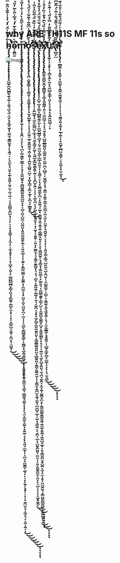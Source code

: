 # why ARE TH11S MF 11s so h̴̡̧̨̡̨̧̢̨̨̨̢̨̧̨̨̛̺̲̞̪̭̺̳̖̱̣̰͎̝̬̘͖̖̼̠̼̗̟̗͚̞̬͓̹̮̫̘̱͇̼̥͎̙̖̭̘̠̠̖̼͍͙̘̤̟̟̰̝͈̯̦̤͓̫͎̤͉͖͔̠͓̖̪̳̦̯̺̖̜̜̙̠͔͙̝̞͇̞̜͙̼̩̙̠̼͓̥͙̙̦̝̜̻̙̩̬͎̙̲̼̻̻̲̪̞̳̣͖̖̗̻̭̹̰̺̙̼̟̞͔̣̹̟̻̼̲͔̫̱̜̝̪̗̞͔̺̱̹͋͛̽̑̍̈́̓́̒̇͑͒̄̽̈̐̿̂̀͐͋͂̆̔̉̈̋͂͗͑̀͒̔̄̋͗̊͒̋̓̿̾̅͆̆̅̃̀͌̄́͋̅̔̃̎̾͐̌̈́̒̎͐̉͒̀̒͛̔̈́͋̐͛̄̿̑́̈́̇̀̓̿͑̀̎̉͌̓̍͛̈̾̈̅̈̏̆̈́̑̋͊̈͐͂̇̒̀̀̈́̊̃̊͗̽̓̐̀̕͘̕̕̕̚̚͘͘͜͜͜͜͜͜͠͝͠͝͝͝͝͝ͅͅͅͅͅͅͅo̴͕̭͇͍͒̀̿̿͋̆̓́̉̅̾̂͐̃̓̈́̇͊́̔̈̎͋̎͒̀̇̅̕̕͘̚̚͝͝m̴̧̧̡̧̧̡̡̧̡̢̡̨̢̢̡̧̢̧̨̧̡̧̨̨̨̡̢̨̧̨̧̢̨̡̛̞̬͕̞̞̹̥̪̠͙̗̹̖͉̪̦̰̝̳̙̫͇̦͕̖͓̞̼͈̺̥͙̼̻̬͈͇̯̱͍̺͖̟͙͔̻̠͖͓̺͖͔̤̭̤͎̥̤̼̤̱̱̙̯̩͔͈͍̲̣̩̟̝̮̦̦͇͖̤͇̝̙͚̯̣̹̪̭̣̣͓̤̫͎͈̞̺̤͙̪͎̲̠̹̹͉̻̙̱̻̻̥̻̙̦̰̻̟̘̮̭̘̳̼̜̗̠̝̼̤̝͖̞̬̜̳̼͓͉͇͉͖̳̱̘̱̬̝̟͙̙̘̫̠̯̭͙̫̮̣̟̱̰̠̟̗͙̖͈̘̫̲̩̹͕̪̞̞̤̬͇͎̰̘̙̦̠͓̙̱̜̖̥͕̠̣͎̟͍̪̫̗̘͎͚̣͉̞̠̯̹̭͕̣͒̓̉̓́̓̒͛̋̄͐̀̓͛͋̓̋͋̌̐͐̆̊̈̑̄̍̈́̿̈́̎̔͊̆͊͒̐́̈́̂̓̈̄̊̒̿̇̍̈́́͆͌̇͑̓̉͑̅̉̐͂̿͛̏͐͂̆̂̃͑́͆̑̐͒̓̂͆̔̆̅̒́̓̉̋̈̔̕̚̚͜͜͜͜͜͜͜͝͝͝͝͠͠ͅͅͅͅͅơ̵̧̨̢̨̢̧̢̧̧̨̡̨̛̛̛̖̪̠̮̥̳̞̩͎͇͍̜̝͈͚̞̥̙̹̞̬̗̮̬̜̹̣̦̘̗̼̱̠̲̦͍̯̱͍̘̭͔̭͉̹̯͈̩̻͈̠̺̙̝̣̮̩̳̩̗̪͙̰̹̟̪̘̗̲͚̥̒̀̃̑̇̔͑͆̆̐̔̑̆͐̒̈́̽̔̈́̑͒̋̈́̑̏̅̇̀̓̋̄̀̄̄̀̃̊́͊̀͛̒̒͋̈́̆̐̇̊́̌͒̏̈̈́͐́͌͆̎̈̐̂̐͐̅͌̊̒̍̈̔̔̏̂͐̈́̏̑͒̋̒̒̈̂̉̉̆̏͗͌͐͛͊̔̄̈̈́́͗͊́̒͑̓̓͊̄͗̑̉̋͑̀̈́̊̀̀̂͋̂͐͋̈́͆̿̽̊̉̈́̍̉̎̒̈́̆͒́̏̀͋̇͆͆̎̅͌̿͒͗̋͊̄̇̃̓́̅́̈́̄̋̂̑̈̏̂̈̏̌̽̈́̈́̍͂͛͆̃̈́̎̐͑̐̎̍̓̽̊̑̋̔̓̿͗̽͋́̽̌̓͌̍͒̊͗̈́̏͛̓̂̈́̑̓̐̈́͗͊̑̒̒̂͐̽͌̈́̑͗́̇̀̍͛̀͐͋̾̄̉͑̔̈̏́͆̓̈́̌͑̄̚̚̕͘̕̚̚̚̕̕̕̕͘̕͘͘͘͘̕͘͜͜͜͝͝͝͝͝͠͠͝͠͝͠͝͝͠ͅş̴̨̧̨̨̡̧̧̢̨̨̧̧̨̢̧̢̨̧̡̨̡̧̢̨̢̛̛̛̛̛̛̛̛̛̛̛̛̛̛̛̜͎̦̯̲̬̩̘̼̼̙͇̪̺̝̲͙̘͉̯̞͇̗̙̮̹̖̬̺̟͇̮̱̮̭̞̰͎̞̞̭̺͓̭͔͎̩̦͎̰̖̪̝͎̗͖̹͙̙̥̤̩̜̣̜̬͎̞̱̭̜̠͈̣̙̲̭̖̞̘͓̳̗͍͇̬̩͉͙̘̝̺̦̟̱͖̭͎̰̰̗̠͍͉̣̮̪̠̘̥͓̤̗̻̞̼͈͖̱͈̤͙͕͇̭͇̮͈͈̤͙̲̬̬͖̦̭̭̗̬̮̤͍̜̞̟̳̼͙̯̪̫͓̱̘̼͈̘̺͖̺̞̲̜̠̮̝̘̳̯͔̦̗̪̜̲͔̩̺̱̭̤͈̜͖͍͕̦͍̗̱̬̱͖̼̜͈̣̙̘̺͎̞͎̙͓̮̥̤̭̗̃͆͑̌͊͊̐̽͑̏̐̈́̃̄̈̽̽̂̾̿̓͛͊͊̈́͂͌́̀̿͊̑̾͌͑͆̄̊͊͗̋̅͋̀̑̈́̈́̀̾̓̌̈́̌̄̈̓͗̉͐̀͋̋̿̃̎̏͑͐̇̓̿̈́̏͒̈́̃̓͛̍̇̍̋͌̓͐̓̔̐̓̿̈́̿̃̇̓͛̽̈̃̉̀͂̒̄́͂̅͗́́́̃̂̄̐́͗̑̍̈́̋̌͂͂̍̉̈́͋̉̾̐́͗̋̽͒̓͋̏̀̅̏̌̂̎̈́̾̽͗́̄̈́͋̎̊̔̐̊͆̄̀͐̔̑̒͋͑̑̅̑̃͗̌̋͋͌̃͋͌̿͂̑̂̉͌̈̎̃̆͌̌͑̂͌̈̍̈́̑̏̔̀̀͛͌̍̔̏̈̓̓̊́̂̒͌́̈́̇̎̾̾̅̽̆̾̚͘͘̕͘̕͘̕̚͘̕͘͘̚͘͘̚͘̚͘̚͘̚͘͘̚̚͘̚̚̚͜͜͜͝͠͠͝͠͝͠͝͝͝͠͝͝͠ͅͅͅͅͅͅͅę̷̢̧̢̧̧̡̡̡̢̢̨̢̢̡̡̧̨̢̢̢̨̛̛̛̛̛͙̗̺̞̲͙̦͇̝̲̺̳̭̗̤͕̙͖̮̺̳̦̻̟͎͍̘͖̤͔͇̝̲̲͎͈̼̘̜͎̖̳̣̠̩̖͙̬̪͈͚̙̪͎̙͈̭͉̹̮͙̠͇̱̘̭̣̭̩̭͕͇̳̟͈̗͔̙̗̞̱̻͍̮̙̖̟͇̟̩͚̤̰̫͎̗̲͍͍͉̩̼̻̳̭̥̠̳̦̺̠̣͍̮̻̗͚͚͓̺͙̟͚̱̤͇̙͙̖͔̞͔̰̼͕̘̬̙̻̣̯͈͉̼̘̪̘̱̭͕̣̼̣̱̹̬͇͙̪̗̙̖̳̼͚̬̱͚͈̭̘̱̤̰̣͈̯̘̯͈̺͓̲͓͎͍̩̳͈̪̟̥̺̯̝̼̞̞̫͕̥͕͖̫̮͖͉̦͇̤̮̰̻̼̻̘̙̥̮̺̥̖̟̈́̿͂̂͊̋̽́̐̈́͊̈́̒̽̃̊̔́̾͑͐̓̌̀̿̽́̒̊͑̍̍̂̀͋̓̆̈̓̈͑̿̀͗̐̂̈́̓͆́͋̉͗̅́̇̏̍̂́̿̐͒̎̓̅͂̈́͛̉̓̌̄͐̃̿͌̒̐̓̓̃̔̐̂̆̿̆̆̈́͊̀̄͛̈́̈̂̎̓̅́̈́͛̋̀̑́́̈́̎̿́͑̿̕͘̚̚̕̕̚͜͜͜͝͝͝͝͠͝͝͝͠͝͝͝͝͝ͅͅͅͅx̸̡̨̨̧̡̧̢̨̡̨̢̛̛͇̭̞̳̮̫̭̟̭̳̮͓̣͚̣͈͈͇̹͈̠͉͖̼̻͔̖̝̦̘͍̗̥͔̺̮̲̳̬̤̞̼͚͍͍̙̫̰̠̪̩̲̺̜͔̤̭̮̣͙͉͓̳̝̝̱͈̠͇̗͍̫̻͕͖̝̼̙̙̤̱͎̖͍̮͍̹̠͓̣̙͎̟͈̖͚͔̳͉̺͍͖̘̺̣̪͍̜͔̼̲̯͚͎͕̻͎͎̖̳̱̝͈̖͖̥̰͕̟͉̦̫̟̳̳̞̖̥̱̬̠͎̲̮̗͚̙̻͙̼̻̹̞̟̞͕͉̫͉̳̅̓̊͌̅̂͐̏́̀̑̉͒͑̏̓͋͐͑̃͌̑̅̾̓͐̊́̍̀͌̎͗̏́́͛͒̈̀̄̈́̽̓̔̊̀̓́̃͋̇̑̐̓̆̀̎̅́̾̓̏͒̈́̒̈́̌̑́̏͗̽̌̓̈́̎̋͂̀̏̆͂͐̆̅̃͂͆̅̃͛́́̃̓͊̈́̐̓͆̈́̑̉̎́̐̊̽̃͑̾̽͒̆̔̎́̐͌͊̊̅̉̓̏̓̈́͆͛̀̊̏̂̊͋̊͐̓̽̕̕̚͘͘̚͘͘͘͜͜͜͜͜͠͝͝͝͠͝͠͠͝ͅͅͅͅư̸̡̧̨̧̛̛̮̦̣͕̥̙̟͎̳͓̯̙͖͙̖͖̲̫̟͇̹̤̦̙̞͓̖̞̖̖̭͍͖̻̘̠̏̓̃͒̅̌̎͊̓̿̓̈́͑͑̄̀͋̔̐̽̒͑͑̆̍͗̾̓̌̐̃́̓̿̐̈́͊͛̃̏̑̓̇͋̓̎̀͒̋̄̊͋͐̿̀̔͛̐͆͊̊̋͌͋̐̃͑̈́̂͑̎͛̎̊͛̐̈́͋̓̄͗̿͛̿̇̒̌̿́͗́̀̍͊́̾̈͗̌̒̏͑̂̔͛̈̍̀͊̈̈́͛̿̏͗̒̽̓̏̃̅̇͋͛́̅́̆̓̍̓̓̇̓̿̅̽̓̌͐́͒͗̀̀̊̈̈́̒̑̒́̈́͒͑̆̈̑͐̈́͂͋̄̆͆́̔̆̏̏̓̄̄̈̒̔̓͆̽̏́͊͘̕̚͘͘̕͘̚̚͘̕̚̚͘͘̚͝͝͠͝͝͝͝͝͝͝͝ͅa̴̢̛̛̛̲̺̗̲̓̏̃̔̑̾̈́̇̑̄́̐̾̑͐́̑̄͆̏̔̍̒̾̏̿̏͂̔̃̐̈̾̄̔̆̇̇̍̔̍͋̑̍̐͌̈́̽͆̈́̀͋̉̓̍͗̊̀͑̈̉̃̿̿̅̃̓̐̌̆͐̆̎̌͒̓͌͑͛̎̍̋̽̋͗̔͛̃͌͗͋͒͗͒̄̿̐̇̌͋̆̿͑̊̓̔̐͛͋́̾̔̄̄͗̽̒̿͘̚̕̚͘̚̕͘̚̕͘͘͘̕̕͘͘͝͝͝͝͝͝͠͝͝͝͝͝͠͝͝͝l̵̢̧̡̨̡̨̛̠̲̳̯̝̹̥̬̠͓͖̻̖̹̭̯̦̬̬̥̬̠̜͙͎͕̟̘̰̱̝͈̣̬͙̦̲̞̭̜͕͙̼̬̗̲̪͖̖̳̞̠͓͍̬̝͙̫̠̬̖̔̍̽̋̍͐̍͑͌̈́̊̃̽͗̎̌͑͊̓́̔̿͒̄̄̃́̈́̈́̕͜͠͝ͅ
![image](https://github.com/user-attachments/assets/9140b614-2e7d-4040-9dcd-1a6809bedee4)
